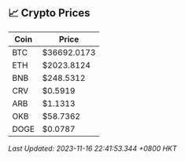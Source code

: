 ## 📈 Crypto Prices

| Coin | Price |
| ---- | ----- |
| BTC | $36692.0173 |
| ETH | $2023.8124 |
| BNB | $248.5312 |
| CRV | $0.5919 |
| ARB | $1.1313 |
| OKB | $58.7362 |
| DOGE | $0.0787 |

_Last Updated: 2023-11-16 22:41:53.344 +0800 HKT_